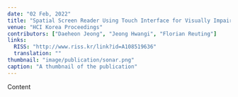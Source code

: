 ```yaml
---
date: "02 Feb, 2022"
title: "Spatial Screen Reader Using Touch Interface for Visually Impaired"
venue: "HCI Korea Proceedings"
contributors: ["Daeheon Jeong", "Jeong Hwangi", "Florian Reuting"]
links:
  RISS: "http://www.riss.kr/link?id=A108519636"
  translation: ""
thumbnail: "image/publication/sonar.png"
caption: "A thumbnail of the publication"
---
```


Content